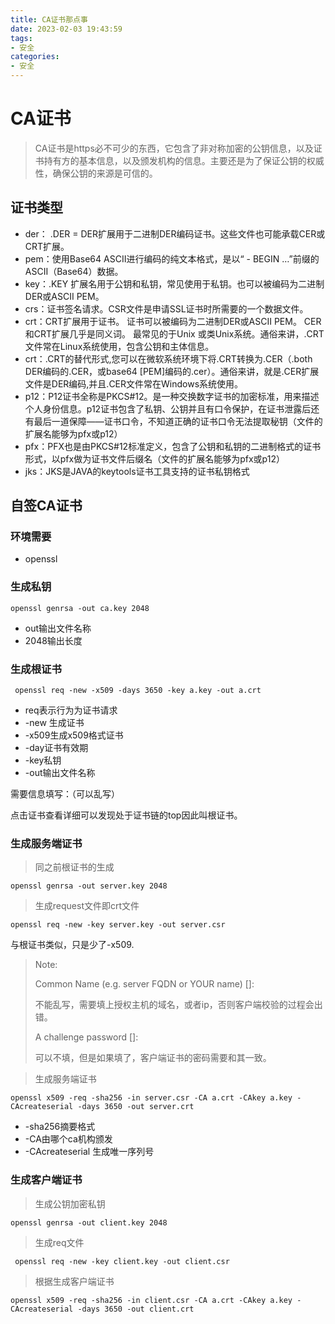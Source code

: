 ```yaml
---
title: CA证书那点事
date: 2023-02-03 19:43:59
tags:
- 安全
categories:
- 安全
---
```






# CA证书

> CA证书是https必不可少的东西，它包含了非对称加密的公钥信息，以及证书持有方的基本信息，以及颁发机构的信息。主要还是为了保证公钥的权威性，确保公钥的来源是可信的。



## 证书类型

- der： .DER = DER扩展用于二进制DER编码证书。这些文件也可能承载CER或CRT扩展。
- pem：使⽤Base64 ASCII进⾏编码的纯⽂本格式，是以“ - BEGIN …”前缀的ASCII（Base64）数据。
- key：.KEY 扩展名用于公钥和私钥，常见使用于私钥。也可以被编码为二进制DER或ASCII PEM。
- crs：证书签名请求。CSR文件是申请SSL证书时所需要的一个数据文件。
- crt：CRT扩展用于证书。 证书可以被编码为二进制DER或ASCII PEM。 CER和CRT扩展几乎是同义词。 最常见的于Unix 或类Unix系统。通俗来讲，.CRT文件常在Linux系统使用，包含公钥和主体信息。
- crt：.CRT的替代形式,您可以在微软系统环境下将.CRT转换为.CER（.both DER编码的.CER，或base64 [PEM]编码的.cer）。通俗来讲，就是.CER扩展文件是DER编码,并且.CER文件常在Windows系统使用。
- p12：P12证书全称是PKCS#12。是一种交换数字证书的加密标准，用来描述个人身份信息。p12证书包含了私钥、公钥并且有口令保护，在证书泄露后还有最后一道保障——证书口令，不知道正确的证书口令无法提取秘钥（文件的扩展名能够为pfx或p12）
- pfx：PFX也是由PKCS#12标准定义，包含了公钥和私钥的二进制格式的证书形式，以pfx做为证书文件后缀名（文件的扩展名能够为pfx或p12）
- jks：JKS是JAVA的keytools证书工具支持的证书私钥格式
  



## 自签CA证书



### 环境需要

- openssl



### 生成私钥

```shell
openssl genrsa -out ca.key 2048
```

- out输出文件名称
- 2048输出长度



### 生成根证书

```shell
 openssl req -new -x509 -days 3650 -key a.key -out a.crt
```

- req表示行为为证书请求
- -new 生成证书
- -x509生成x509格式证书
- -day证书有效期
- -key私钥
- -out输出文件名称

需要信息填写：（可以乱写）



点击证书查看详细可以发现处于证书链的top因此叫根证书。





### 生成服务端证书

> 同之前根证书的生成

```shell
openssl genrsa -out server.key 2048
```



> 生成request文件即crt文件

```shell
openssl req -new -key server.key -out server.csr
```

与根证书类似，只是少了-x509.

> Note:
>
> Common Name (e.g. server FQDN or YOUR name) []:
>
> 不能乱写，需要填上授权主机的域名，或者ip，否则客户端校验的过程会出错。
>
> 
>
> A challenge password []:
>
> 可以不填，但是如果填了，客户端证书的密码需要和其一致。





> 生成服务端证书

```shell
openssl x509 -req -sha256 -in server.csr -CA a.crt -CAkey a.key -CAcreateserial -days 3650 -out server.crt
```

- -sha256摘要格式
- -CA由哪个ca机构颁发
- -CAcreateserial 生成唯一序列号



### 生成客户端证书



> 生成公钥加密私钥

```shell
openssl genrsa -out client.key 2048
```



> 生成req文件

```shell
 openssl req -new -key client.key -out client.csr
```



> 根据生成客户端证书

```shell
openssl x509 -req -sha256 -in client.csr -CA a.crt -CAkey a.key -CAcreateserial -days 3650 -out client.crt
```

